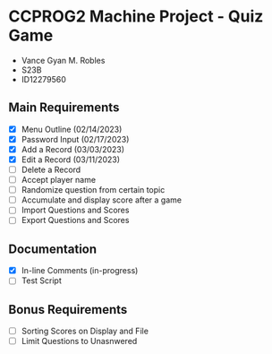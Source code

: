 # CCPROG2 Machine Project - Quiz Game
- Vance Gyan M. Robles
- S23B
- ID12279560

## Main Requirements
- [x] Menu Outline (02/14/2023)
- [x] Password Input (02/17/2023)
- [x] Add a Record (03/03/2023)
- [x] Edit a Record (03/11/2023)
- [ ] Delete a Record
- [ ] Accept player name
- [ ] Randomize question from certain topic
- [ ] Accumulate and display score after a game
- [ ] Import Questions and Scores
- [ ] Export Questions and Scores

## Documentation
- [x] In-line Comments (in-progress)
- [ ] Test Script

## Bonus Requirements
- [ ] Sorting Scores on Display and File
- [ ] Limit Questions to Unasnwered